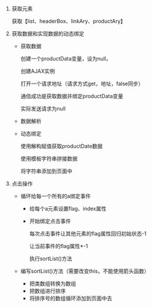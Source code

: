 1. 获取元素

   获取【list、headerBox、linkAry、productAry】

2. 获取数据和实现数据的动态绑定

   - 获取数据

     创建一个productData变量，设为null，

     创建AJAX实例

     打开一个请求地址（请求方式get，地址，false同步）

     通信成功是获取数据并绑定productData变量

     实际发送请求为null

   - 数据解析

   - 动态绑定

     使用解构赋值获取productDate数据

     使用模板字符串拼接数据

     将字符串添加到页面中

3. 点击操作

   - 循环给每一个所有的a绑定事件

     - 给每个a元素设置flag、index属性

     - 开始绑定点击事件

       每次点击事件让其他元素的flag属性回归初始状态-1

       让当前事件的flag属性*-1

       执行sortList()方法

   - 编写sortList()方法（需要改变this，不能使用箭头函数）

     - 把类数组转换为数组
     - 把数组进行排序
     - 将排序号的数组循环添加到页面中去